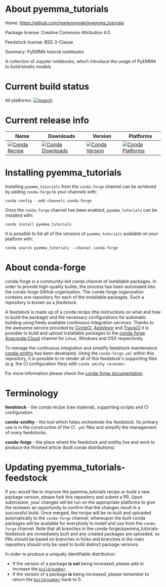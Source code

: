 About pyemma_tutorials
======================

Home: https://github.com/markovmodel/pyemma_tutorials

Package license: Creative Commons Attribution 4.0

Feedstock license: BSD 3-Clause

Summary: PyEMMA tutorial notebooks

A collection of Jupyter notebooks, which introduce the usage of PyEMMA to build kinetic models


Current build status
====================

All platforms:
[![noarch](https://img.shields.io/circleci/project/github/conda-forge/pyemma_tutorials-feedstock/master.svg?label=noarch)](https://circleci.com/gh/conda-forge/pyemma_tutorials-feedstock)

Current release info
====================

| Name | Downloads | Version | Platforms |
| --- | --- | --- | --- |
| [![Conda Recipe](https://img.shields.io/badge/recipe-pyemma_tutorials-green.svg)](https://anaconda.org/conda-forge/pyemma_tutorials) | [![Conda Downloads](https://img.shields.io/conda/dn/conda-forge/pyemma_tutorials.svg)](https://anaconda.org/conda-forge/pyemma_tutorials) | [![Conda Version](https://img.shields.io/conda/vn/conda-forge/pyemma_tutorials.svg)](https://anaconda.org/conda-forge/pyemma_tutorials) | [![Conda Platforms](https://img.shields.io/conda/pn/conda-forge/pyemma_tutorials.svg)](https://anaconda.org/conda-forge/pyemma_tutorials) |

Installing pyemma_tutorials
===========================

Installing `pyemma_tutorials` from the `conda-forge` channel can be achieved by adding `conda-forge` to your channels with:

```
conda config --add channels conda-forge
```

Once the `conda-forge` channel has been enabled, `pyemma_tutorials` can be installed with:

```
conda install pyemma_tutorials
```

It is possible to list all of the versions of `pyemma_tutorials` available on your platform with:

```
conda search pyemma_tutorials --channel conda-forge
```


About conda-forge
=================

conda-forge is a community-led conda channel of installable packages.
In order to provide high-quality builds, the process has been automated into the
conda-forge GitHub organization. The conda-forge organization contains one repository
for each of the installable packages. Such a repository is known as a *feedstock*.

A feedstock is made up of a conda recipe (the instructions on what and how to build
the package) and the necessary configurations for automatic building using freely
available continuous integration services. Thanks to the awesome service provided by
[CircleCI](https://circleci.com/), [AppVeyor](http://www.appveyor.com/)
and [TravisCI](https://travis-ci.org/) it is possible to build and upload installable
packages to the [conda-forge](https://anaconda.org/conda-forge)
[Anaconda-Cloud](http://docs.anaconda.org/) channel for Linux, Windows and OSX respectively.

To manage the continuous integration and simplify feedstock maintenance
[conda-smithy](http://github.com/conda-forge/conda-smithy) has been developed.
Using the ``conda-forge.yml`` within this repository, it is possible to re-render all of
this feedstock's supporting files (e.g. the CI configuration files) with ``conda smithy rerender``.

For more information please check the [conda-forge documentation](https://conda-forge.org/docs/).

Terminology
===========

**feedstock** - the conda recipe (raw material), supporting scripts and CI configuration.

**conda-smithy** - the tool which helps orchestrate the feedstock.
                   Its primary use is in the construction of the CI ``.yml`` files
                   and simplify the management of *many* feedstocks.

**conda-forge** - the place where the feedstock and smithy live and work to
                  produce the finished article (built conda distributions)


Updating pyemma_tutorials-feedstock
===================================

If you would like to improve the pyemma_tutorials recipe or build a new
package version, please fork this repository and submit a PR. Upon submission,
your changes will be run on the appropriate platforms to give the reviewer an
opportunity to confirm that the changes result in a successful build. Once
merged, the recipe will be re-built and uploaded automatically to the
`conda-forge` channel, whereupon the built conda packages will be available for
everybody to install and use from the `conda-forge` channel.
Note that all branches in the conda-forge/pyemma_tutorials-feedstock are
immediately built and any created packages are uploaded, so PRs should be based
on branches in forks and branches in the main repository should only be used to
build distinct package versions.

In order to produce a uniquely identifiable distribution:
 * If the version of a package **is not** being increased, please add or increase
   the [``build/number``](http://conda.pydata.org/docs/building/meta-yaml.html#build-number-and-string).
 * If the version of a package **is** being increased, please remember to return
   the [``build/number``](http://conda.pydata.org/docs/building/meta-yaml.html#build-number-and-string)
   back to 0.